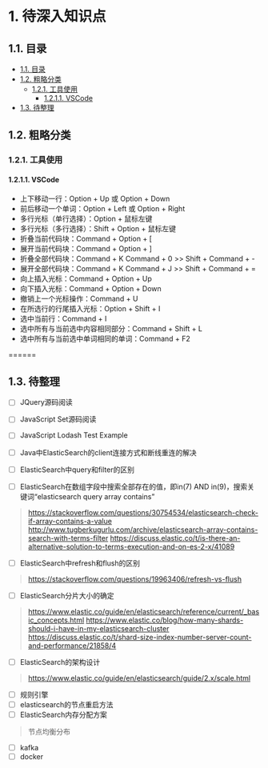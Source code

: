 # 1. 待深入知识点

## 1.1. 目录

<!-- TOC depthFrom:2 -->

- [1.1. 目录](#11-目录)
- [1.2. 粗略分类](#12-粗略分类)
    - [1.2.1. 工具使用](#121-工具使用)
        - [1.2.1.1. VSCode](#1211-vscode)
- [1.3. 待整理](#13-待整理)

<!-- /TOC -->

## 1.2. 粗略分类

### 1.2.1. 工具使用

#### 1.2.1.1. VSCode

- 上下移动一行：Option + Up 或 Option + Down
- 前后移动一个单词：Option + Left 或 Option + Right
- 多行光标（单行选择）：Option + 鼠标左键
- 多行光标（多行选择）：Shift + Option + 鼠标左键
- 折叠当前代码块：Command + Option + [
- 展开当前代码块：Command + Option + ]
- 折叠全部代码块：Command + K Command + 0 >> Shift + Command + -
- 展开全部代码块：Command + K Command + J >> Shift + Command + =
- 向上插入光标：Command + Option + Up
- 向下插入光标：Command + Option + Down
- 撤销上一个光标操作：Command + U
- 在所选行的行尾插入光标：Option + Shift + I
- 选中当前行：Command + I
- 选中所有与当前选中内容相同部分：Command + Shift + L
- 选中所有与当前选中单词相同的单词：Command + F2

======

## 1.3. 待整理

- [ ] JQuery源码阅读
- [ ] JavaScript Set源码阅读
- [ ] JavaScript Lodash Test Example

- [ ] Java中ElasticSearch的client连接方式和断线重连的解决
- [ ] ElasticSearch中query和filter的区别
- [ ] ElasticSearch在数组字段中搜索全部存在的值，即in(7) AND in(9)，搜索关键词“elasticsearch query array contains”

> https://stackoverflow.com/questions/30754534/elasticsearch-check-if-array-contains-a-value
> http://www.tugberkugurlu.com/archive/elasticsearch-array-contains-search-with-terms-filter
> https://discuss.elastic.co/t/is-there-an-alternative-solution-to-terms-execution-and-on-es-2-x/41089

- [ ] ElasticSearch中refresh和flush的区别

> https://stackoverflow.com/questions/19963406/refresh-vs-flush

- [ ] ElasticSearch分片大小的确定

> https://www.elastic.co/guide/en/elasticsearch/reference/current/_basic_concepts.html
> https://www.elastic.co/blog/how-many-shards-should-i-have-in-my-elasticsearch-cluster
> https://discuss.elastic.co/t/shard-size-index-number-server-count-and-performance/21858/4

- [ ] ElasticSearch的架构设计

> https://www.elastic.co/guide/en/elasticsearch/guide/2.x/scale.html

- [ ] 规则引擎
- [ ] elasticsearch的节点重启方法
- [ ] ElasticSearch内存分配方案

> 节点均衡分布

- [ ] kafka
- [ ] docker
